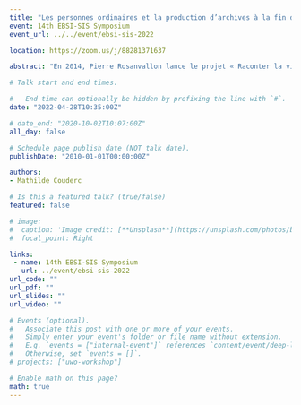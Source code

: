 ```yaml
---
title: "Les personnes ordinaires et la production d’archives à la fin du XIXe siècle et au XXe siècle. L’archivage de sources particulières dans le département français de la Haute-Garonne"
event: 14th EBSI-SIS Symposium
event_url: ../../event/ebsi-sis-2022

location: https://zoom.us/j/88281371637

abstract: "En 2014, Pierre Rosanvallon lance le projet « Raconter la vie », pour donner à entendre les vies ordinaires, celles des invisibles, et leurs expériences vécues. Ces personnes, rouages indispensables dans la société, ne se distinguent pas véritablement. Elles n’appartiennent pas à un milieu favorisé, exercent des professions modestes. En somme, elles sont inconnues, mènent en apparence une vie simple. Or, certaines d’entre elles écrivent. Ce mémoire porte ainsi sur l’étude de ces productions « par en bas » et de leur archivage, qui permet notamment d’appréhender des moments singuliers de leur biographie, et de les replacer dans un contexte plus large. De ce fait, il intègre une réflexion sur les écrits ordinaires, tels que des listes de courses, des factures, ou des cahiers scolaires, par exemple, sur les écrits du for privé, et plus largement sur les documents personnels. Comment des documents personnels produits par des personnes ordinaires accèdent-ils au statut d’archives privées ? Comment sont-ils considérés par les chercheurs et le public ? Quels processus d’archivage sont mis en œuvre ? Je m’appuie plus particulièrement sur l’analyse comparative des politiques de collecte et de traitement des archives produites par des personnes ordinaires dans des services d’archives et de bibliothèques et dans une association d’histoire locale en Haute-Garonne, un département situé au sud- ouest de la France. La réalisation d’une enquête orale et la consultation de fonds d’archives sont privilégiées, dans l’objectif d’établir une synthèse représentative des sources produites par des personnes ordinaires à une échelle réduite."

# Talk start and end times.

#   End time can optionally be hidden by prefixing the line with `#`.
date: "2022-04-28T10:35:00Z"

# date_end: "2020-10-02T10:07:00Z"
all_day: false

# Schedule page publish date (NOT talk date).
publishDate: "2010-01-01T00:00:00Z"

authors:
- Mathilde Couderc 

# Is this a featured talk? (true/false)
featured: false

# image:
#  caption: 'Image credit: [**Unsplash**](https://unsplash.com/photos/bzdhc5b3Bxs)'
#  focal_point: Right

links:
 - name: 14th EBSI-SIS Symposium
   url: ../event/ebsi-sis-2022
url_code: ""
url_pdf: ""
url_slides: ""
url_video: ""

# Events (optional).
#   Associate this post with one or more of your events.
#   Simply enter your event's folder or file name without extension.
#   E.g. `events = ["internal-event"]` references `content/event/deep-learning/index.md`.
#   Otherwise, set `events = []`.
# projects: ["uwo-workshop"]

# Enable math on this page?
math: true
---
```


